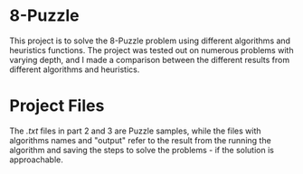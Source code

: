 # 8-Puzzle
This project is to solve the 8-Puzzle problem using different algorithms and heuristics functions. The project was tested out on numerous problems with varying depth, and I made a comparison between the different results from different algorithms and heuristics. 

# Project Files
The _.txt_ files in part 2 and 3 are Puzzle samples, while the files with algorithms names and "output" refer to the result from the running the algorithm and saving the steps to solve the problems - if the solution is approachable.  
